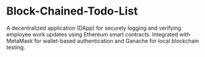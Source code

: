# Block-Chained-Todo-List
A decentralized application (DApp) for securely logging and verifying employee work updates using Ethereum smart contracts. Integrated with MetaMask for wallet-based authentication and Ganache for local blockchain testing.
